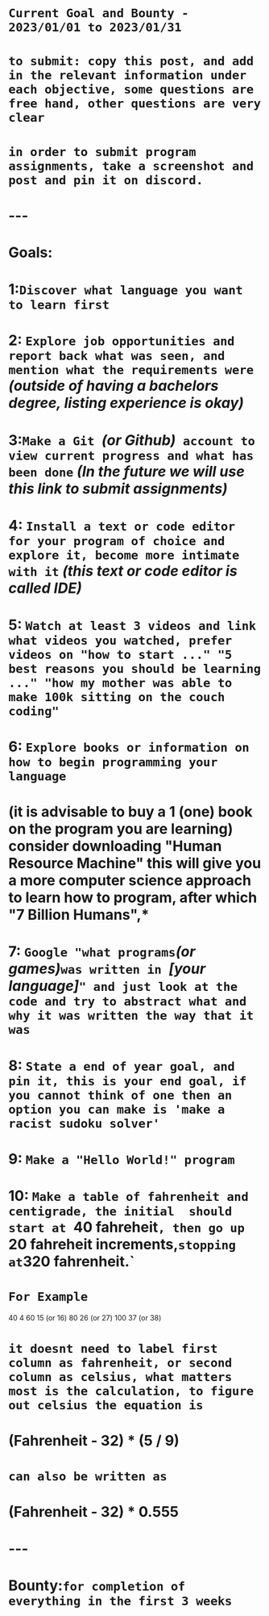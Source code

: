 # `Current Goal and Bounty - 2023/01/01 to 2023/01/31` 
# `to submit: copy this post, and add in the relevant information under each objective, some questions are free hand, other questions are very clear`
# `in order to submit program assignments, take a screenshot and post and pin it on discord.`
# ---
# Goals: 
# 1:`Discover what language you want to learn first`

# 2: `Explore job opportunities and report back what was seen, and mention what the requirements were` *(outside of having a bachelors degree, listing experience is okay)*

# 3:`Make a Git `*(or Github)*` account to view current progress and what has been done` *(In the future we will use this link to submit assignments)*

# 4: `Install a text or code editor for your program of choice and explore it, become more intimate with it` *(this text or code editor is called IDE)*

# 5: `Watch at least 3 videos and link what videos you watched, prefer videos on "how to start ..." "5 best reasons you should be learning ..." "how my mother was able to make 100k sitting on the couch coding"`

# 6: `Explore books or information on how to begin programming your language`
# (it is advisable to buy a 1 (one) book on the program you are learning) consider downloading "Human Resource Machine" this will give you a more computer science approach to learn how to program, after which "7 Billion Humans",*

# 7: `Google "what programs`*(or games)*`was written in `*[your language]*`" and just look at the code and try to abstract what and why it was written the way that it was`

# 8: `State a end of year goal, and pin it, this is your end goal, if you cannot think of one then an option you can make is 'make a racist sudoku solver'`

# 9: `Make a "Hello World!" program`

# 10: `Make a table of fahrenheit and centigrade, the initial  should start at `40 fahreheit`, then go up `20 fahreheit increments,` stopping at `320 fahrenheit.`
# `For Example`

40  4 
60  15 (or 16)
80  26 (or 27)
100 37 (or 38)

# `it doesnt need to label first column as fahrenheit, or second column as celsius, what matters most is the calculation, to figure out celsius the equation is` 
# (Fahrenheit - 32) * (5 / 9)

# `can also be written as`

# (Fahrenheit - 32) * 0.555
# ---
#
# Bounty:`for completion of everything in the first 3 weeks`
